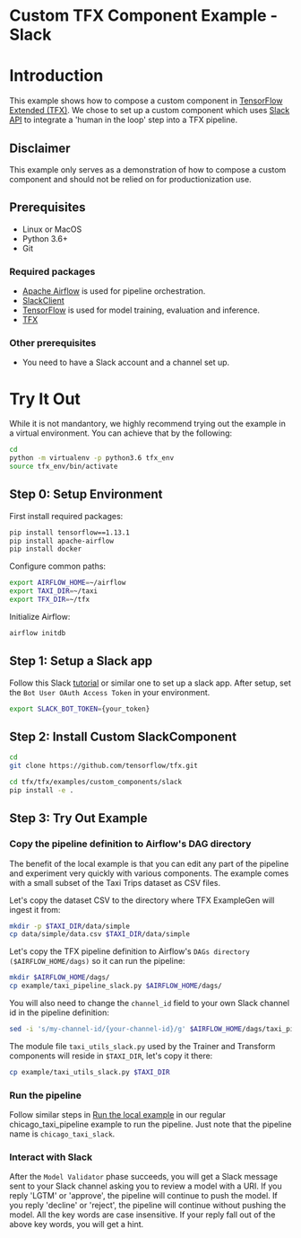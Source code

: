# Custom TFX Component Example - Slack

# Introduction
This example shows how to compose a custom component in [TensorFlow Extended (TFX)](https://tensorflow.org/tfx). We chose to set up a custom
component which uses [Slack](https://slack.com/) [API](https://slack.dev/python-slackclient/)
to integrate a 'human in the loop' step into a TFX pipeline.

## Disclaimer
This example only serves as a demonstration of how to compose a custom component
and should not be relied on for productionization use.

## Prerequisites

* Linux or MacOS
* Python 3.6+
* Git

### Required packages
* [Apache Airflow](https://airflow.apache.org/) is used for pipeline orchestration.
* [SlackClient](https://pypi.org/project/slackclient/)
* [TensorFlow](https://tensorflow.org) is used for model training, evaluation and inference.
* [TFX](https://pypi.org/project/tfx/)

### Other prerequisites
* You need to have a Slack account and a channel set up.

# Try It Out
While it is not mandantory, we highly recommend trying out the example in a virtual environment. You can achieve that by the following:

```bash
cd
python -m virtualenv -p python3.6 tfx_env
source tfx_env/bin/activate
```

## Step 0: Setup Environment
First install required packages:

```bash
pip install tensorflow==1.13.1
pip install apache-airflow
pip install docker
```

Configure common paths:

```bash
export AIRFLOW_HOME=~/airflow
export TAXI_DIR=~/taxi
export TFX_DIR=~/tfx
```

Initialize Airflow:

```bash
airflow initdb
```

## Step 1: Setup a Slack app
Follow this Slack [tutorial](https://github.com/slackapi/python-slackclient/blob/master/tutorial/01-creating-the-slack-app.md) or similar one to set up a slack app. After setup, set the `Bot User OAuth Access Token` in your environment.

```bash
export SLACK_BOT_TOKEN={your_token}
```

## Step 2: Install Custom SlackComponent

```bash
cd
git clone https://github.com/tensorflow/tfx.git

cd tfx/tfx/examples/custom_components/slack
pip install -e .
```

## Step 3: Try Out Example
### Copy the pipeline definition to Airflow's DAG directory

The benefit of the local example is that you can edit any part of the pipeline
and experiment very quickly with various components. The example comes with a
small subset of the Taxi Trips dataset as CSV files.

Let's copy the dataset CSV to the directory where TFX ExampleGen will ingest it
from:

```bash
mkdir -p $TAXI_DIR/data/simple
cp data/simple/data.csv $TAXI_DIR/data/simple
```

Let's copy the TFX pipeline definition to Airflow's
`DAGs directory` `($AIRFLOW_HOME/dags)` so it can run the pipeline:

```bash
mkdir $AIRFLOW_HOME/dags/
cp example/taxi_pipeline_slack.py $AIRFLOW_HOME/dags/
```

You will also need to change the `channel_id` field to your own Slack channel id
in the pipeline definition:

```bash
sed -i 's/my-channel-id/{your-channel-id}/g' $AIRFLOW_HOME/dags/taxi_pipeline_slack.py
```

The module file `taxi_utils_slack.py` used by the Trainer and Transform
components will reside in `$TAXI_DIR`, let's copy it there:

```bash
cp example/taxi_utils_slack.py $TAXI_DIR
```

### Run the pipeline
Follow similar steps in [Run the local example](https://github.com/tensorflow/tfx/tree/master/tfx/examples/chicago_taxi_pipeline#run-the-local-example)
in our regular chicago_taxi_pipeline example to run the pipeline. Just note that
the pipeline name is `chicago_taxi_slack`.

### Interact with Slack
After the `Model Validator` phase succeeds, you will get a Slack message sent to
your Slack channel asking you to review a model with a URI. If you reply 'LGTM'
or 'approve', the pipeline will continue to push the model. If you reply
'decline' or 'reject', the pipeline will continue without pushing the model. All
the key words are case insensitive. If your reply fall out of the above key
words, you will get a hint.
